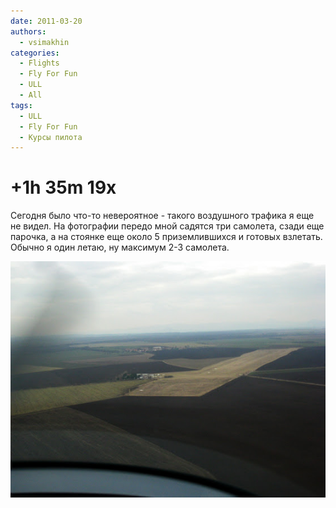 ```yaml
---
date: 2011-03-20
authors:
  - vsimakhin
categories:
  - Flights
  - Fly For Fun
  - ULL
  - All
tags:
  - ULL
  - Fly For Fun
  - Курсы пилота
---
```


# +1h 35m 19x

Сегодня было что-то невероятное - такого воздушного трафика я еще не видел. На фотографии передо мной садятся три самолета, сзади еще парочка, а на стоянке еще около 5 приземлившихся и готовых взлетать. Обычно я один летаю, ну максимум 2-3 самолета.

![Очередь на посадку](IMG_3799.jpg)